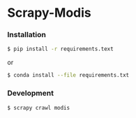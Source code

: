 # Scrapy-Modis

### Installation
```sh
$ pip install -r requirements.text
```
or
```sh
$ conda install --file requirements.txt
```

### Development
```sh
$ scrapy crawl modis
```